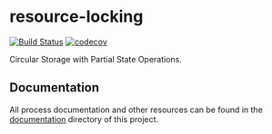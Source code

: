 # resource-locking

[![Build Status](https://circleci.com/gh/rooftopsparrow/resource-locking.png?circle-token=71f22c2839dc59a4f813f696f113efa48f1c2d9c&style=shield)](https://circleci.com/gh/rooftopsparrow/resource-locking)
[![codecov](https://codecov.io/gh/rooftopsparrow/resource-locking/branch/master/graph/badge.svg)](https://codecov.io/gh/rooftopsparrow/resource-locking)

Circular Storage with Partial State Operations.

## Documentation

All process documentation and other resources can be found in the [documentation](./docs) directory of this project.
